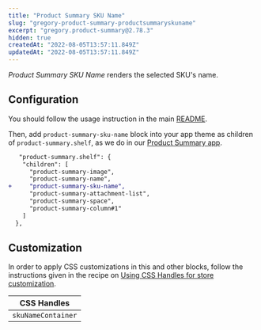 ```yaml
---
title: "Product Summary SKU Name"
slug: "gregory-product-summary-productsummaryskuname"
excerpt: "gregory.product-summary@2.78.3"
hidden: true
createdAt: "2022-08-05T13:57:11.849Z"
updatedAt: "2022-08-05T13:57:11.849Z"
---
```

_Product Summary SKU Name_ renders the selected SKU's name.

## Configuration

You should follow the usage instruction in the main [README](https://github.com/vtex-apps/product-summary/blob/master/README.md#usage).

Then, add `product-summary-sku-name` block into your app theme as children of `product-summary.shelf`, as we do in our [Product Summary app](https://github.com/vtex-apps/product-summary/blob/master/store/blocks.json).

```diff
   "product-summary.shelf": {
    "children": [
      "product-summary-image",
      "product-summary-name",
+     "product-summary-sku-name",
      "product-summary-attachment-list",
      "product-summary-space",
      "product-summary-column#1"
    ]
  },
```

## Customization

In order to apply CSS customizations in this and other blocks, follow the instructions given in the recipe on [Using CSS Handles for store customization](https://vtex.io/docs/recipes/style/using-css-handles-for-store-customization).

| CSS Handles        |
| ------------------ |
| `skuNameContainer` |